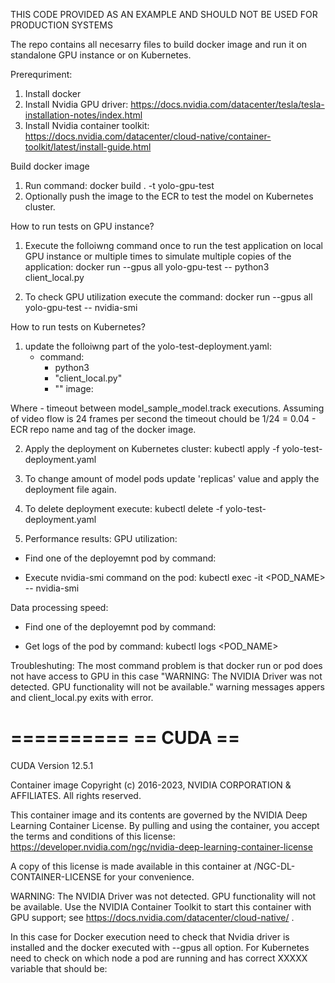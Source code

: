 THIS CODE PROVIDED AS AN EXAMPLE AND SHOULD NOT BE USED FOR PRODUCTION SYSTEMS

The repo contains all necesarry files to build docker image and run it on standalone GPU instance or on Kubernetes.

Prerequriment:
1. Install docker
2. Install Nvidia GPU driver:
https://docs.nvidia.com/datacenter/tesla/tesla-installation-notes/index.html
3. Install Nvidia container toolkit:
https://docs.nvidia.com/datacenter/cloud-native/container-toolkit/latest/install-guide.html



Build docker image
1. Run command:
docker build . -t yolo-gpu-test
2. Optionally push the image to the ECR to test the model on Kubernetes cluster.


How to run tests on GPU instance?

1. Execute the folloiwng command once to run the test application on local GPU instance or multiple times to simulate multiple copies of the application:
docker run --gpus all yolo-gpu-test -- python3 client_local.py

2. To check GPU utilization execute the command:
docker run --gpus all yolo-gpu-test -- nvidia-smi



How to run tests on Kubernetes?


1. update the folloiwng part of the yolo-test-deployment.yaml:
      - command:
        - python3
        - "client_local.py"
        - "<sleep time>"
        image: <ECR repo with the the image>

Where <sleep time> - timeout between model_sample_model.track executions. Assuming of video flow is 24 frames per second the timeout chould be 1/24 = 0.04
	<ECR repo with the the image> - ECR repo name and tag of the docker image.

2. Apply the deployment on Kubernetes cluster:
kubectl apply -f yolo-test-deployment.yaml

3. To change amount of model pods update 'replicas' value and apply the deployment file again.

4. To delete deployment execute:
kubectl delete -f yolo-test-deployment.yaml


5. Performance results:
GPU utilization:
- Find one of the deployemnt pod by command:

- Execute nvidia-smi command on the pod:
kubectl exec -it <POD_NAME> -- nvidia-smi

Data processing speed:
- Find one of the deployemnt pod by command:

- Get logs of the pod by command:
kubectl logs <POD_NAME>


Troubleshuting:
The most command problem is that docker run or pod does not have access to GPU in this case "WARNING: The NVIDIA Driver was not detected.  GPU functionality will not be available." warning messages appers and client_local.py exits with error.

==========
== CUDA ==
==========

CUDA Version 12.5.1

Container image Copyright (c) 2016-2023, NVIDIA CORPORATION & AFFILIATES. All rights reserved.

This container image and its contents are governed by the NVIDIA Deep Learning Container License.
By pulling and using the container, you accept the terms and conditions of this license:
https://developer.nvidia.com/ngc/nvidia-deep-learning-container-license

A copy of this license is made available in this container at /NGC-DL-CONTAINER-LICENSE for your convenience.

WARNING: The NVIDIA Driver was not detected.  GPU functionality will not be available.
   Use the NVIDIA Container Toolkit to start this container with GPU support; see
   https://docs.nvidia.com/datacenter/cloud-native/ .


In this case for Docker execution need to check that Nvidia driver is installed and the docker executed with --gpus all option.
For Kubernetes need to check on which node a pod are running and has correct XXXXX variable that should be:




